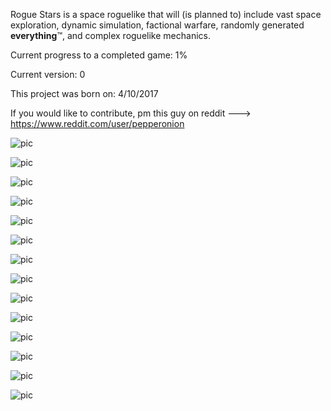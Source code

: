 Rogue Stars is a space roguelike that will (is planned to) include vast space exploration, dynamic simulation, factional warfare,  randomly generated **everything**™, and complex roguelike mechanics.

Current progress to a completed game: 1%

Current version: 0

This project was born on: 4/10/2017

If you would like to contribute, pm this guy on reddit ---> https://www.reddit.com/user/pepperonion

![pic](devpics/World.png)

![pic](devpics/WorldBiomes.png)

![pic](devpics/1.PNG)

![pic](devpics/3.PNG)

![pic](devpics/4.PNG)

![pic](devpics/5.PNG)

![pic](devpics/6.PNG)

![pic](devpics/7.PNG)

![pic](devpics/8.PNG)

![pic](devpics/9.PNG)

![pic](devpics/10.PNG)

![pic](devpics/11.PNG)

![pic](devpics/12.PNG)

![pic](devpics/13.PNG)
